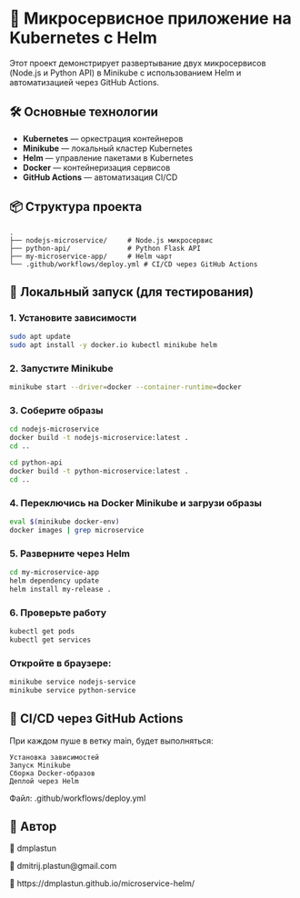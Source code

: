 # 🧪 Микросервисное приложение на Kubernetes с Helm

Этот проект демонстрирует развертывание двух микросервисов (Node.js и Python API) в Minikube с использованием Helm и автоматизацией через GitHub Actions.

## 🛠 Основные технологии

- **Kubernetes** — оркестрация контейнеров  
- **Minikube** — локальный кластер Kubernetes  
- **Helm** — управление пакетами в Kubernetes  
- **Docker** — контейнеризация сервисов  
- **GitHub Actions** — автоматизация CI/CD  

## 📦 Структура проекта
```
.
├── nodejs-microservice/     # Node.js микросервис
├── python-api/              # Python Flask API
├── my-microservice-app/     # Helm чарт
└── .github/workflows/deploy.yml # CI/CD через GitHub Actions
```

## 🚀 Локальный запуск (для тестирования)

### 1. Установите зависимости

```bash
sudo apt update
sudo apt install -y docker.io kubectl minikube helm
```
### 2. Запустите Minikube
```bash
minikube start --driver=docker --container-runtime=docker
```
### 3. Соберите образы
```bash
cd nodejs-microservice
docker build -t nodejs-microservice:latest .
cd ..

cd python-api
docker build -t python-microservice:latest .
cd ..
```
### 4. Переключись на Docker Minikube и загрузи образы
```bash
eval $(minikube docker-env)
docker images | grep microservice
```
### 5. Разверните через Helm
```bash
cd my-microservice-app
helm dependency update
helm install my-release .
```
### 6. Проверьте работу
```bash
kubectl get pods
kubectl get services
```
### Откройте в браузере:
```bash
minikube service nodejs-service
minikube service python-service
```
## 🤖 CI/CD через GitHub Actions 

При каждом пуше в ветку main, будет выполняться: 

    Установка зависимостей
    Запуск Minikube
    Сборка Docker-образов
    Деплой через Helm
     

Файл: .github/workflows/deploy.yml 

## 🙌 Автор 

<p>🪪 dmplastun</p>
<p>📧 dmitrij.plastun@gmail.com</p> 
<p>🔗 https://dmplastun.github.io/microservice-helm/</p>
